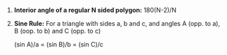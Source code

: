 1) **Interior angle of a regular N sided polygon:** 180(N-2)/N


2) **Sine Rule:** For a triangle with sides a, b and c, and 
                  angles A (opp. to a), B (oop. to b) and C (opp. to c)
  
   (sin A)/a = (sin B)/b = (sin C)/c
